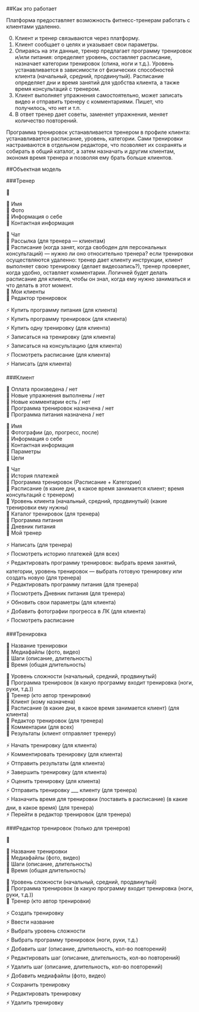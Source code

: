 ##Как это работает

Платформа предоставляет возможность фитнесс-тренерам работать с клиентами удаленно.

0. Клиент и тренер связываются через платформу. <br>
1. Клиент сообщает о целях и указывает свои параметры. <br>
2. Опираясь на эти данные, тренер предлагает программу тренировок и/или питания: определяет уровень, составляет расписание, назначает категории тренировок (спина, ноги и т.д.). Уровень устанавливается в зависимости от физических способностей клиента (начальный, средний, продвинутый). Расписание определяет дни и время занятий для удобства клиента, а также время консультаций с тренером. <br>
3. Клиент выполняет упражнения самостоятельно, может записать видео и отправить тренеру с комментариями. Пишет, что получилось, что нет и т.п. <br>
4. В ответ тренер дает советы, заменяет упражнения, меняет количество повторений.<br>

Программа тренировок устанавливается тренером в профиле клиента: устанавливается расписание, уровень, категории. Сами тренировки настраиваются в отдельном редакторе, что позволяет их сохранять и собирать в общий каталог, а затем назначать и другим клиентам, экономя время тренера и позволяя ему брать больше клиентов.



##Объектная модель

###Тренер

🚥  <br>

🔸 Имя<br>
🔸 Фото<br>
🔸 Информация о себе<br>
🔸 Контактная информация<br>

🔶 Чат<br>
🔶 Рассылка (для тренера — клиентам)<br>
🔶 Расписание (когда занят, когда свободен для персональных консультаций) — нужно ли оно относительно тренера? если тренировки осуществляются удаленно: тренер дает клиенту инструкции, клиент выполняет свою тренировку (делает видеозапись?), тренер проверяет, когда удобно, оставляет комментарии. Логичней будет делать расписание для клиента, чтобы он знал, когда ему нужно заниматься и что делать в этот момент. <br>
🔶 Мои клиенты <br>
🔶 Редактор тренировок<br>

⚡️ Купить программу питания (для клиента) <br>
⚡️ Купить программу тренировок (для клиента) <br>
⚡️ Купить одну тренировку (для клиента) <br>
⚡️ Записаться на тренировку (для клиента) <br>
⚡️ Записаться на консультацию (для клиента) <br>
⚡️ Посмотреть расписание (для клиента) <br>
⚡️ Написать (для клиента) <br>


###Клиент

🚥 Оплата произведена / нет<br>
🚥 Новые упражнения выполнены / нет<br>
🚥 Новые комментарии есть / нет<br>
🚥 Программа тренировок назначена / нет<br>
🚥 Программа питания назначена / нет<br>

🔸 Имя<br>
🔸 Фотографии (до, прогресс, после)<br>
🔸 Информация о себе<br>
🔸 Контактная информация<br>
🔸 Параметры<br>
🔸 Цели<br>

🔶 Чат<br>
🔶 История платежей <br>
🔶 Программа тренировок (Расписание + Категории)<br>
🔶 Расписание (в какие дни, в какое время занимается клиент; время консультаций с тренером) <br>
🔶 Уровень клиента (начальный, средний, продвинутый) (какие тренировки ему нужны) <br>
🔶 Каталог тренировок (для тренера)<br>
🔶 Программа питания<br>
🔶 Дневник питания<br>
🔶 Мой тренер<br>

⚡️ Написать (для тренера) <br>
⚡️ Посмотреть историю платежей (для всех) <br>
⚡️ Редактировать программу тренировок: выбрать время занятий, категории, уровень тренировок — выбрать готовую тренировку или  создать новую (для тренера) <br>
⚡️ Редактировать программу питания (для тренера) <br>
⚡️ Посмотреть Дневник питания (для тренера) <br>
⚡️ Обновить свои параметры (для клиента) <br>
⚡️ Добавить фотографии прогресса в ЛК (для клиента) <br>
⚡️ Посмотреть расписание <br>


###Тренировка

🔸 Название тренировки<br>
🔸 Медиафайлы (фото, видео)<br>
🔸 Шаги (описание, длительность)<br>
🔸 Время (общая длительность)<br>

🔶 Уровень сложности (начальный, средний, продвинутый) <br>
🔶 Программа тренировок (в какую программу входит тренировка (ноги, руки, т.д.)) <br>
🔶 Тренер (кто автор тренировки)<br>
🔶 Клиент (кому назначена)<br>
🔶 Расписание (в какие дни, в какое время занимается клиент) (для клиента) <br>
🔶 Редактор тренировок (для тренера)<br>
🔶 Комментарии (для всех) <br>
🔶 Результаты (клиент отправляет тренеру)<br>

⚡️ Начать тренировку (для клиента)<br>
⚡️ Комментировать тренировку (для клиента)<br>
⚡️ Отправить результаты (для клиента)<br>
⚡️ Завершить тренировку (для клиента)<br>
⚡️ Оценить тренировку (для клиента)<br>
⚡️ Отправить тренировку ___ клиенту (для тренера)<br>
⚡️ Назначить время для тренировки (поставить в расписание) (в какие дни, в какое время) (для тренера)<br>
⚡️ Перейти в редактор тренировок (для тренера) <br>


###Редактор тренировок (только для тренеров)

🚥 <br>

🔸 Название тренировки<br>
🔸 Медиафайлы (фото, видео)<br>
🔸 Шаги (описание, длительность)<br>
🔸 Время (общая длительность)<br>

🔶 Уровень сложности (начальный, средний, продвинутый)<br>
🔶 Программа тренировок (в какую программу входит тренировка (ноги, руки, т.д.))<br>
🔶 Тренер (кто автор тренировки)<br>

⚡️ Создать тренировку<br>
⚡️ Ввести название<br>
⚡️ Выбрать уровень сложности<br>
⚡️ Выбрать программу тренировок (ноги, руки, т.д.)<br>
⚡️ Добавить шаг (описание, длительность, кол-во повторений)<br>
⚡️ Редактировать шаг (описание, длительность, кол-во повторений)<br>
⚡️ Удалить шаг (описание, длительность, кол-во повторений)<br>
⚡️ Добавить медиафайлы (фото, видео)<br>
⚡️ Сохранить тренировку<br>
⚡️ Редактировать тренировку<br>
⚡️ Удалить тренировку<br>
